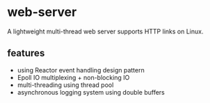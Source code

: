 # web-server
A lightweight multi-thread web server supports HTTP links on Linux.


## features
- using Reactor event handling design pattern
- Epoll IO multiplexing + non-blocking IO
- multi-threading using thread pool 
- asynchronous logging system using double buffers
